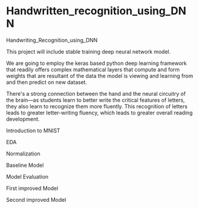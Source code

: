 # Handwritten_recognition_using_DNN
Handwriting_Recognition_using_DNN


This project will include stable training deep neural network model.

We are going to employ the keras based python deep learning framework that readily offers complex mathematical layers that compute and form weights that are resultant of the data the model is viewing and learning from and then predict on new dataset.

There's a strong connection between the hand and the neural circuitry of the brain—as students learn to better write the critical features of letters, they also learn to recognize them more fluently. This recognition of letters leads to greater letter-writing fluency, which leads to greater overall reading development.

Introduction to MNIST

EDA

Normalization

Baseline Model

Model Evaluation

First improved Model

Second improved Model
